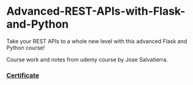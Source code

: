 # Advanced-REST-APIs-with-Flask-and-Python

Take your REST APIs to a whole new level with this advanced Flask and Python course! 

Course work and notes from udemy course by Jose Salvatierra.

 ### [Certificate](https://nlb.udemy.com/certificate/UC-944952d4-249a-47f2-96ff-634a8f56b4cf/)
